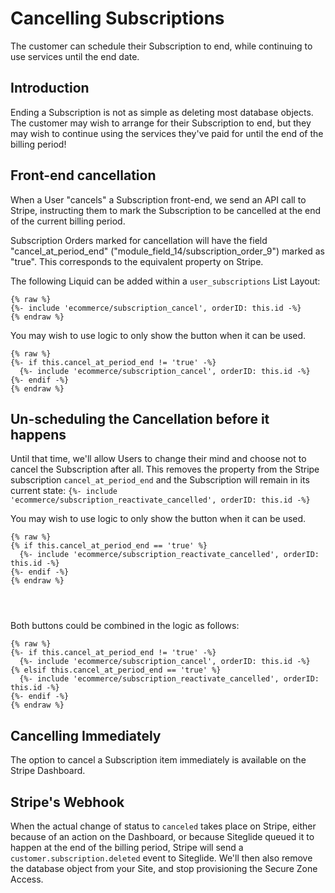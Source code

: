 # Cancelling Subscriptions

The customer can schedule their Subscription to end, while continuing to use services until the end date.

## Introduction

Ending a Subscription is not as simple as deleting most database objects. The customer may wish to arrange for their Subscription to end, but they may wish to continue using the services they've paid for until the end of the billing period!

## Front-end cancellation

When a User "cancels" a Subscription front-end, we send an API call to Stripe, instructing them to mark the Subscription to be cancelled at the end of the current billing period.

Subscription Orders marked for cancellation will have the field "cancel\_at\_period\_end" ("module\_field\_14/subscription\_order\_9") marked as "true". This corresponds to the equivalent property on Stripe.

The following Liquid can be added within a `user_subscriptions` List Layout:

```liquid
{% raw %}
{%- include 'ecommerce/subscription_cancel', orderID: this.id -%}
{% endraw %}

```

You may wish to use logic to only show the button when it can be used.

```liquid
{% raw %}
{%- if this.cancel_at_period_end != 'true' -%}
  {%- include 'ecommerce/subscription_cancel', orderID: this.id -%}
{%- endif -%}
{% endraw %}

```

## Un-scheduling the Cancellation before it happens

Until that time, we'll allow Users to change their mind and choose not to cancel the Subscription after all. This removes the property from the Stripe subscription `cancel_at_period_end` and the Subscription will remain in its current state: `{%- include 'ecommerce/subscription_reactivate_cancelled', orderID: this.id -%}`

You may wish to use logic to only show the button when it can be used.

```liquid
{% raw %}
{% if this.cancel_at_period_end == 'true' %}
  {%- include 'ecommerce/subscription_reactivate_cancelled', orderID: this.id -%}
{%- endif -%}
{% endraw %}




```

Both buttons could be combined in the logic as follows:

```liquid
{% raw %}
{%- if this.cancel_at_period_end != 'true' -%}
  {%- include 'ecommerce/subscription_cancel', orderID: this.id -%}
{% elsif this.cancel_at_period_end == 'true' %}
  {%- include 'ecommerce/subscription_reactivate_cancelled', orderID: this.id -%}
{%- endif -%}
{% endraw %}
```

## Cancelling Immediately

The option to cancel a Subscription item immediately is available on the Stripe Dashboard.

## Stripe's Webhook

When the actual change of status to `canceled` takes place on Stripe, either because of an action on the Dashboard, or because Siteglide queued it to happen at the end of the billing period, Stripe will send a `customer.subscription.deleted` event to Siteglide. We'll then also remove the database object from your Site, and stop provisioning the Secure Zone Access.
